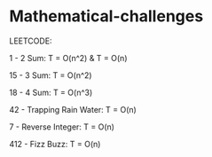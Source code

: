 # Mathematical-challenges
LEETCODE:

1 - 2 Sum: T = O(n^2) & T = O(n)

15 - 3 Sum: T = O(n^2) 

18 - 4 Sum: T = O(n^3)

42 - Trapping Rain Water: T = O(n)  

7 - Reverse Integer: T = O(n)

412 - Fizz Buzz: T = O(n)
